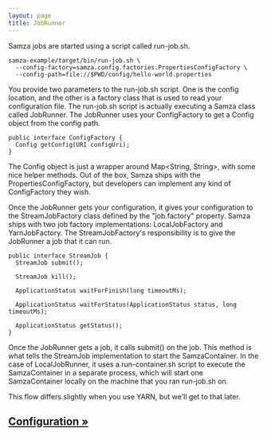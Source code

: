 ```yaml
---
layout: page
title: JobRunner
---
```

<!--
   Licensed to the Apache Software Foundation (ASF) under one or more
   contributor license agreements.  See the NOTICE file distributed with
   this work for additional information regarding copyright ownership.
   The ASF licenses this file to You under the Apache License, Version 2.0
   (the "License"); you may not use this file except in compliance with
   the License.  You may obtain a copy of the License at

       http://www.apache.org/licenses/LICENSE-2.0

   Unless required by applicable law or agreed to in writing, software
   distributed under the License is distributed on an "AS IS" BASIS,
   WITHOUT WARRANTIES OR CONDITIONS OF ANY KIND, either express or implied.
   See the License for the specific language governing permissions and
   limitations under the License.
-->

Samza jobs are started using a script called run-job.sh.

```
samza-example/target/bin/run-job.sh \
  --config-factory=samza.config.factories.PropertiesConfigFactory \
  --config-path=file://$PWD/config/hello-world.properties
```

You provide two parameters to the run-job.sh script. One is the config location, and the other is a factory class that is used to read your configuration file. The run-job.sh script is actually executing a Samza class called JobRunner. The JobRunner uses your ConfigFactory to get a Config object from the config path.

```
public interface ConfigFactory {
  Config getConfig(URI configUri);
}
```

The Config object is just a wrapper around Map<String, String>, with some nice helper methods. Out of the box, Samza ships with the PropertiesConfigFactory, but developers can implement any kind of ConfigFactory they wish.

Once the JobRunner gets your configuration, it gives your configuration to the StreamJobFactory class defined by the "job.factory" property. Samza ships with two job factory implementations: LocalJobFactory and YarnJobFactory. The StreamJobFactory's responsibility is to give the JobRunner a job that it can run.

```
public interface StreamJob {
  StreamJob submit();

  StreamJob kill();

  ApplicationStatus waitForFinish(long timeoutMs);

  ApplicationStatus waitForStatus(ApplicationStatus status, long timeoutMs);

  ApplicationStatus getStatus();
}
```

Once the JobRunner gets a job, it calls submit() on the job. This method is what tells the StreamJob implementation to start the SamzaContainer. In the case of LocalJobRunner, it uses a run-container.sh script to execute the SamzaContainer in a separate process, which will start one SamzaContainer locally on the machine that you ran run-job.sh on.

This flow differs slightly when you use YARN, but we'll get to that later.

## [Configuration &raquo;](configuration.html)
